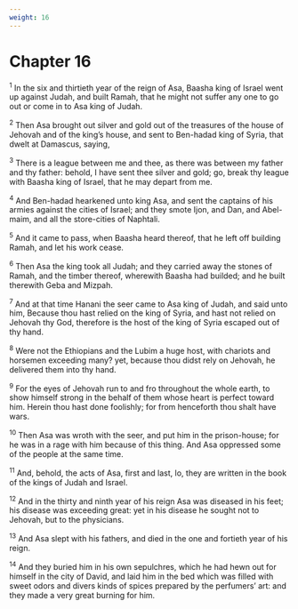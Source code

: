 ```yaml
---
weight: 16
---
```


# Chapter 16

<sup>1</sup> In the six and thirtieth year of the reign of Asa, Baasha king of Israel went up against Judah, and built Ramah, that he might not suffer any one to go out or come in to Asa king of Judah. 

<sup>2</sup> Then Asa brought out silver and gold out of the treasures of the house of Jehovah and of the king’s house, and sent to Ben-hadad king of Syria, that dwelt at Damascus, saying, 

<sup>3</sup> There is a league between me and thee, as there was between my father and thy father: behold, I have sent thee silver and gold; go, break thy league with Baasha king of Israel, that he may depart from me. 

<sup>4</sup> And Ben-hadad hearkened unto king Asa, and sent the captains of his armies against the cities of Israel; and they smote Ijon, and Dan, and Abel-maim, and all the store-cities of Naphtali. 

<sup>5</sup> And it came to pass, when Baasha heard thereof, that he left off building Ramah, and let his work cease. 

<sup>6</sup> Then Asa the king took all Judah; and they carried away the stones of Ramah, and the timber thereof, wherewith Baasha had builded; and he built therewith Geba and Mizpah. 

<sup>7</sup> And at that time Hanani the seer came to Asa king of Judah, and said unto him, Because thou hast relied on the king of Syria, and hast not relied on Jehovah thy God, therefore is the host of the king of Syria escaped out of thy hand. 

<sup>8</sup> Were not the Ethiopians and the Lubim a huge host, with chariots and horsemen exceeding many? yet, because thou didst rely on Jehovah, he delivered them into thy hand. 

<sup>9</sup> For the eyes of Jehovah run to and fro throughout the whole earth, to show himself strong in the behalf of them whose heart is perfect toward him. Herein thou hast done foolishly; for from henceforth thou shalt have wars. 

<sup>10</sup> Then Asa was wroth with the seer, and put him in the prison-house; for he was in a rage with him because of this thing. And Asa oppressed some of the people at the same time. 

<sup>11</sup> And, behold, the acts of Asa, first and last, lo, they are written in the book of the kings of Judah and Israel. 

<sup>12</sup> And in the thirty and ninth year of his reign Asa was diseased in his feet; his disease was exceeding great: yet in his disease he sought not to Jehovah, but to the physicians. 

<sup>13</sup> And Asa slept with his fathers, and died in the one and fortieth year of his reign. 

<sup>14</sup> And they buried him in his own sepulchres, which he had hewn out for himself in the city of David, and laid him in the bed which was filled with sweet odors and divers kinds of spices prepared by the perfumers’ art: and they made a very great burning for him. 


